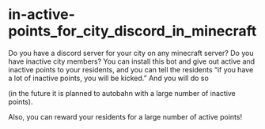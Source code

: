 # in-active-points_for_city_discord_in_minecraft
Do you have a discord server for your city on any minecraft server? Do you have inactive city members? You can install this bot and give out active and inactive points to your residents, and you can tell the residents “if you have a lot of inactive points, you will be kicked.” And you will do so 

(in the future it is planned to autobahn with a large number of inactive points).

Also, you can reward your residents for a large number of active points!


